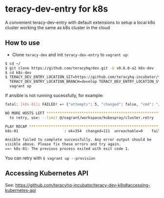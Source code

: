 # teracy-dev-entry for k8s

A convenient teracy-dev-entry with default extensions to setup a local k8s cluster working the same as
k8s cluster in the cloud


## How to use

- Clone `teracy-dev` and init `teracy-dev-entry` to `vagrant up`:

```bash
$ cd ~/
$ git clone https://github.com/teracyhq/dev.git -b v0.6.0-a2 k8s-dev
$ cd k8s-dev
$ TERACY_DEV_ENTRY_LOCATION_GIT=https://github.com/teracyhq-incubator/teracy-dev-entry-k8s.git \
  TERACY_DEV_ENTRY_LOCATION_BRANCH=develop TERACY_DEV_ENTRY_LOCATION_SYNC=true \
  vagrant up
```


If ansible is not running sucessfully, for example:

```bash
fatal: [k8s-01]: FAILED! => {"attempts": 5, "changed": false, "cmd": "/usr/local/bin/kubectl get secrets -o custom-columns=name:{.metadata.name} --no-headers | grep -m1 default-token", "delta": "0:00:00.190677", "end": "2018-07-26 15:30:33.207118", "msg": "non-zero return code", "rc": 1, "start": "2018-07-26 15:30:33.016441", "stderr": "", "stderr_lines": [], "stdout": "", "stdout_lines": []}

NO MORE HOSTS LEFT *************************************************************
  to retry, use: --limit @/vagrant/workspace/kubespray/cluster.retry

PLAY RECAP *********************************************************************
k8s-01                     : ok=354  changed=111  unreachable=0    failed=1

Ansible failed to complete successfully. Any error output should be
visible above. Please fix these errors and try again.
==> k8s-01: The previous process exited with exit code 1.
```

You can retry with `$ vagrant up --provision`


## Accessing Kubernetes API

See: https://github.com/teracyhq-incubator/teracy-dev-k8s#accessing-kubernetes-api
